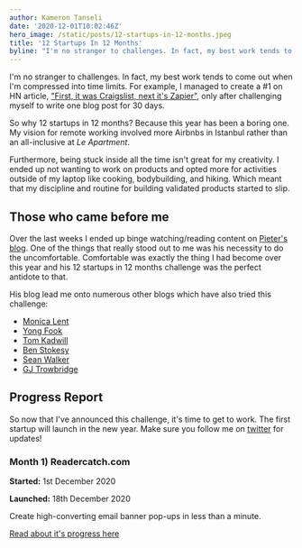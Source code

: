 ```yaml
---
author: Kameron Tanseli
date: '2020-12-01T10:02:46Z'
hero_image: /static/posts/12-startups-in-12-months.jpeg
title: '12 Startups In 12 Months'
byline: "I'm no stranger to challenges. In fact, my best work tends to come out when I'm compressed into time limits. For example, I managed to create a #1 on HN article..."
---
```


I'm no stranger to challenges. In fact, my best work tends to come out when I'm compressed into time limits. For example, I managed to create a #1 on HN article, ["First, it was Craigslist, next it's Zapier"](/blog/first-it-was-craiglist-next-its-zapier), only after challenging myself to write one blog post for 30 days.

So why 12 startups in 12 months? Because this year has been a boring one. My vision for remote working involved more Airbnbs in Istanbul rather than an all-inclusive at _Le Apartment_.

Furthermore, being stuck inside all the time isn't great for my creativity. I ended up not wanting to work on products and opted more for activities outside of my laptop like cooking, bodybuilding, and hiking. Which meant that my discipline and routine for building validated products started to slip.

## Those who came before me

Over the last weeks I ended up binge watching/reading content on [Pieter's blog](https://levels.io). One of the things that really stood out to me was his necessity to do the uncomfortable. Comfortable was exactly the thing I had become over this year and his 12 startups in 12 months challenge was the perfect antidote to that.

His blog lead me onto numerous other blogs which have also tried this challenge:

* [Monica Lent](https://monicalent.com/12x-startup/)
* [Yong Fook](https://blog.yongfook.com/12-startups-in-12-months.html)
* [Tom Kadwill](https://tomkadwill.com/12-startups-12-months)
* [Ben Stokesy](https://tinyprojects.dev/)
* [Sean Walker](https://medium.com/@swlkr/im-shipping-12-startups-in-12-months-f70266a50cef)
* [GJ Trowbridge](https://blog.cjtrowbridge.com/category/blog/projects/the-levels-challenge-build-12-startups-in-12-months/)

## Progress Report

So now that I've announced this challenge, it's time to get to work. The first startup will launch in the new year. Make sure you follow me on [twitter](https://twitter.com/KameronTanseli) for updates!

### Month 1) Readercatch.com

**Started:** 1st December 2020

**Launched:** 18th December 2020

Create high-converting email banner pop-ups in less than a minute.

[Read about it's progress here](/blog/readercatch)
